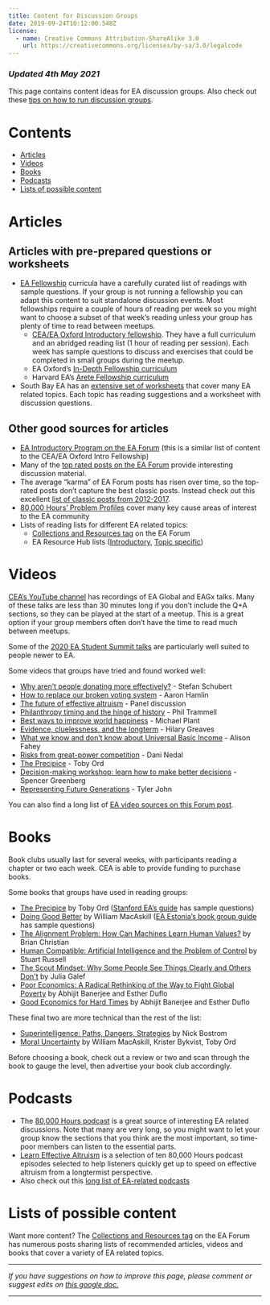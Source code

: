 ```yaml
---
title: Content for Discussion Groups
date: 2019-09-24T10:12:00.548Z
license:
  - name: Creative Commons Attribution-ShareAlike 3.0
    url: https://creativecommons.org/licenses/by-sa/3.0/legalcode
---
```

### _Updated 4th May 2021_

This page contains content ideas for EA discussion groups. Also check out these <a href="https://resources.eahub.org/events/articles/discussion-tips/">tips on how to run discussion groups</a>.


# Contents

* <a href="#articles">Articles</a>
* <a href="#videos">Videos</a>
* <a href="#books">Books</a>
* <a href="#podcasts">Podcasts</a>
*  <a href="#lists">Lists of possible content</a>




<a name="articles"></a>

# Articles

## Articles with pre-prepared questions or worksheets
* <a target="_blank" href="https://resources.eahub.org/events/fellowships/">EA Fellowship</a> curricula have a carefully curated list of readings with sample questions. If your group is not running a fellowship you can adapt this content to suit standalone discussion events. Most fellowships require a couple of hours of reading per week so you might want to choose a subset of that week’s reading unless your group has plenty of time to read between meetups. 
   * <a target="_blank" href="https://drive.google.com/drive/u/0/folders/15HJdBYFyeyG9yVbJ_QDvm811A9IHnC4Y">CEA/EA Oxford Introductory fellowship</a>. They have a full curriculum and an abridged reading list (1 hour of reading per session). Each week has sample questions to discuss and exercises that could be completed in small groups during the meetup. 
   * EA Oxford’s  <a target="_blank" href="https://eaoxford.com/indepthresources">In-Depth Fellowship curriculum</a>
   * Harvard EA’s <a target="_blank" href="https://docs.google.com/document/d/115EmISC1o4saiY9Cc-W1kRF4mtm1KOusA4B7dhzZujs/edit">Arete Fellowship curriculum</a>
* South Bay EA has an <a target="_blank" href="https://drive.google.com/drive/u/0/folders/1qhY_hcD06LLtuc_aaW4SqWml6EnReUnp">extensive set of worksheets</a> that cover many EA related topics. Each topic has reading suggestions and a worksheet with discussion questions.


## Other good sources for articles
* <a target="_blank" href="https://forum.effectivealtruism.org/s/YCa8BRQoxKbmf5CJb">EA Introductory Program on the EA Forum</a> (this is a similar list of content to the CEA/EA Oxford Intro Fellowship)
* Many of the <a target="_blank" href="https://forum.effectivealtruism.org/allPosts?timeframe=allTime&sortedBy=top&karmaThreshold=-1000">top rated posts on the EA Forum</a> provide interesting discussion material.
* The average “karma” of EA Forum posts has risen over time, so the top-rated posts don’t capture the best classic posts. Instead check out this excellent  <a target="_blank" href="https://forum.effectivealtruism.org/posts/XXAjiLpHsL8PXwovf/collection-of-good-2012-2017-ea-forum-posts-1">list of classic posts from 2012-2017</a>. 
*  <a target="_blank" href="https://80000hours.org/problem-profiles/"> 80,000 Hours’ Problem Profiles</a> cover many key cause areas of interest to the EA community 
* Lists of reading lists for different EA related topics:
   *  <a target="_blank" href="https://forum.effectivealtruism.org/tag/collections-and-resources">Collections and Resources tag</a> on the EA Forum
   * EA Resource Hub lists (<a target="_blank" href="https://resources.eahub.org/learn/about-ea/">Introductory</a>, <a target="_blank" href="https://resources.eahub.org/learn/reading-lists/">Topic specific</a>)
 

# Videos


<a target="_blank" href="https://www.youtube.com/channel/UCEfASxwPxzsHlG5Rf1-4K9w">CEA’s YouTube channel</a> has recordings of EA Global and EAGx talks. Many of these talks are less than 30 minutes long if you don’t include the Q+A sections, so they can be played at the start of a meetup. This is a great option if your group members often don’t have the time to read much between meetups. 


Some of the <a target="_blank" href="https://www.youtube.com/watch?v=uAp9nv2lUSg&list=PLwp9xeoX5p8OoBBqv8t7JhVcgbjtXq3f7">2020 EA Student Summit talks</a> are particularly well suited to people newer to EA.

Some videos that groups have tried and found worked well:

* <a target="_blank" href="https://www.youtube.com/watch?v=QyvzbW0XKmY">Why aren’t people donating more effectively?</a> - Stefan Schubert
* <a target="_blank" href="https://www.youtube.com/watch?v=F8dw_Raprg8">How to replace our broken voting system</a> - Aaron Hamlin
* <a target="_blank" href="https://www.youtube.com/watch?v=7O9Iuk6DbhE">The future of effective altruism</a> - Panel discussion
* <a target="_blank" href="https://www.youtube.com/watch?v=AddUn9BFFkA">Philanthropy timing and the hinge of history</a> - Phil Trammell
* <a target="_blank" href="https://www.youtube.com/watch?v=qeUOHOCFteM">Best ways to improve world happiness</a> - Michael Plant
* <a target="_blank" href="https://www.youtube.com/watch?v=fySZIYi2goY">Evidence, cluelessness, and the longterm</a> - Hilary Greaves
* <a target="_blank" href="https://www.youtube.com/watch?v=TZlk55GUYkY">What we know and don’t know about Universal Basic Income</a> - Alison Fahey
* <a target="_blank" href="https://www.youtube.com/watch?v=OGasSHoFhO8">Risks from great-power competition</a> - Dani Nedal
* <a target="_blank" href="https://www.youtube.com/watch?v=CrMIEz_mSJM">The Precipice</a> - Toby Ord
* <a target="_blank" href="https://www.youtube.com/watch?v=bXJ6U13SSmA">Decision-making workshop: learn how to make better decisions</a> -  Spencer Greenberg 
* <a target="_blank" href="https://www.youtube.com/watch?v=095kFEA-jpE">Representing Future Generations</a> - Tyler John


You can also find a long list of  <a target="_blank" href="https://forum.effectivealtruism.org/posts/jNye4h2wmsxfmWcKE/where-to-find-ea-related-videos">EA video sources on this Forum post</a>. 



# Books
<a name="books"></a>

Book clubs usually last for several weeks, with participants reading a chapter or two each week. CEA is able to provide funding to purchase books.

Some books that groups have used in reading groups:

* <a target="_blank" href="https://www.amazon.com/Precipice-Existential-Risk-Future-Humanity/dp/031648492X">The Precipice</a> by Toby Ord (<a target="_blank" href="https://drive.google.com/drive/u/0/folders/1tHbkLUCqCeYe78e2Uof3MQ2z7t6zRK1D">Stanford EA’s guide</a> has sample questions)
* <a target="_blank" href="https://www.amazon.com/Doing-Good-Better-Effective-Altruism/dp/1592409660">Doing Good Better</a> by William MacAskill (<a target="_blank" href="https://forum.effectivealtruism.org/posts/rqmuTjmknnQE2oaPS/reading-group-guide-for-ea-groups">EA Estonia’s book group guide</a> has sample questions)
* <a target="_blank" href="https://www.amazon.com/Alignment-Problem-Machines-Learn-Values-ebook/dp/B08FPXV114">The Alignment Problem: How Can Machines Learn Human Values?</a> by Brian Christian
* <a target="_blank" href="https://www.amazon.com/Human-Compatible-Artificial-Intelligence-Problem">Human Compatible: Artificial Intelligence and the Problem of Control</a> by Stuart Russell
* <a target="_blank" href="https://www.amazon.com/Scout-Mindset-Perils-Defensive-Thinking/dp/0735217556">The Scout Mindset: Why Some People See Things Clearly and Others Don't</a> by Julia Galef
* <a target="_blank" href="https://www.amazon.com/Poor-Economics-Radical-Rethinking-Poverty/dp/1610390938">Poor Economics: A Radical Rethinking of the Way to Fight Global Poverty</a> by Abhijit Banerjee and Esther Duflo
* <a target="_blank" href="https://www.amazon.com/Good-Economics-Times-Abhijit-Banerjee/dp/1610399501">Good Economics for Hard Times</a> by Abhijit Banerjee and Esther Duflo


These final two are more technical than the rest of the list: 

* <a target="_blank" href="https://www.amazon.com/Superintelligence-Dangers-Strategies-Nick-Bostrom/dp/0198739834">Superintelligence: Paths, Dangers, Strategies</a> by Nick Bostrom
* <a target="_blank" href="https://www.amazon.com/Moral-Uncertainty-William-MacAskill/dp/0198722273">Moral Uncertainty</a> by William MacAskill, Krister Bykvist, Toby Ord

Before choosing a book, check out a review or two and scan through the book to gauge the level, then advertise your book club accordingly.


# Podcasts
<a name="podcasts"></a>

* The <a target="_blank" href="https://80000hours.org/podcast/">80,000 Hours podcast</a> is a great source of interesting EA related discussions. Note that many are very long, so you might want to let your group know the sections that you think are the most important, so time-poor members can listen to the essential parts. 
* <a target="_blank" href="https://80000hours.org/podcast/effective-altruism-an-introduction/"> Learn Effective Altruism</a> is a selection of ten 80,000 Hours podcast episodes selected to help listeners quickly get up to speed on effective altruism from a longtermist perspective.
* Also check out this  <a target="_blank" href="https://forum.effectivealtruism.org/posts/B68gjjhZccGtWDuDh/a-list-of-ea-related-podcasts">long list of EA-related podcasts</a>



<a name="lists"></a>
# Lists of possible content

Want more content? The <a target="_blank" href="https://forum.effectivealtruism.org/tag/collections-and-resources">Collections and Resources tag</a> on the EA Forum has numerous posts sharing lists of recommended articles, videos and books that cover a variety of EA related topics. 

<hr>

_If you have suggestions on how to improve this page, please comment or suggest edits on_ <a target="_blank" href="https://docs.google.com/document/d/1bbpz3L02pSyW4qwyWR2gDc6a7jRapVeSfMuCJBEGO2s/edit">_this google doc._</a>

<hr>

